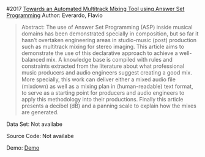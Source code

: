 #2017 [Towards an Automated Multitrack Mixing Tool using Answer Set Programming](http://smc2017.aalto.fi/media/materials/proceedings/SMC17_p422.pdf)
Author: Everardo, Flavio
>Abstract: The use of Answer Set Programming (ASP) inside musical domains has been demonstrated specially in composition, but so far it hasn’t overtaken engineering areas in studio-music (post) production such as multitrack mixing for stereo imaging. This article aims to demonstrate the use of this declarative approach to achieve a well-balanced mix. A knowledge base is compiled with rules and constraints extracted from the literature about what professional music producers and audio engineers suggest creating a good mix. More specially, this work can deliver either a mixed audio ﬁle (mixdown) as well as a mixing plan in (human-readable) text format, to serve as a starting point for producers and audio engineers to apply this methodology into their productions. Finally this article presents a decibel (dB) and a panning scale to explain how the mixes are generated.

Data Set: Not availabe

Source Code: Not availabe

Demo: [Demo](https://soundcloud.com/flavioeverardo-research/sets)

